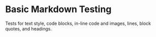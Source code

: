 # Basic Markdown Testing
Tests for text style, code blocks, in-line code and images, lines, block quotes, and headings.

